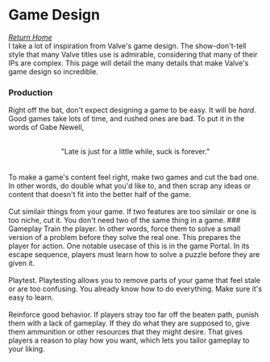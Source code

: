 # Game Design
*[Return Home](index.md)*<br>
I take a lot of inspiration from Valve's game design. The show-don't-tell style that many Valve titles use is admirable, considering that many of their IPs are complex. This page will detail the many details that make Valve's game design so incredible.
### Production
Right off the bat, don't expect designing a game to be easy. It will be *hard*. Good games take lots of time, and rushed ones are bad. To put it in the words of Gabe Newell,
<br>
<br>
<center>"Late is just for a little while, suck is forever."</center>
<br>
<br>
To make a game's content feel right, make two games and cut the bad one. In other words, do double what you'd like to, and then scrap any ideas or content that doesn't fit into the better half of the game.
<br>
<br>
Cut similair things from your game. If two features are too similair or one is too niche, cut it. You don't need two of the same thing in a game.
### Gameplay
Train the player. In other words, force them to solve a small version of a problem before they solve the real one. This prepares the player for action. One notable usecase of this is in the game Portal. In its escape sequence, players must learn how to solve a puzzle before they are given it.
<br>
<br>
Playtest. Playtesting allows you to remove parts of your game that feel stale or are too confusing. You already know how to do everything. Make sure it's easy to learn.
<br>
<br>
Reinforce good behavior. If players stray too far off the beaten path, punish them with a lack of gameplay. If they do what they are supposed to, give them ammunition or other resources that they might desire. That gives players a reason to play how you want, which lets you tailor gameplay to your liking.

